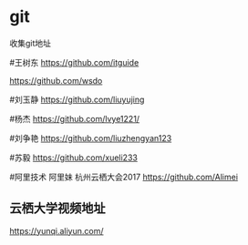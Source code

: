 # git
收集git地址
  
#王树东
https://github.com/itguide

https://github.com/wsdo

#刘玉静
https://github.com/liuyujing

#杨杰
https://github.com/lvye1221/

#刘争艳
https://github.com/liuzhengyan123

#苏毅
https://github.com/xueli233

#阿里技术 阿里妹  杭州云栖大会2017
https://github.com/Alimei

## 云栖大学视频地址
https://yunqi.aliyun.com/


